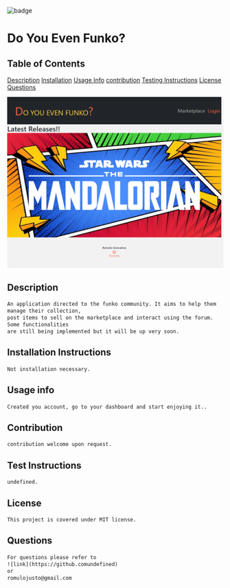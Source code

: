 ![badge](https://img.shields.io/static/v1?label=license&message=MIT&color=<green>)

# Do You Even Funko?


    
    

## Table of Contents
    
[Description](#description)
[Installation](#installation-instructions)
[Usage Info](#usage-info)
[contribution](#contribution)
[Testing Instructions](#test-instructions)
[License](#license)
[Questions](#questions)
    
![Screenshot](./client/public/website.png)
## Description
    An application directed to the funko community. It aims to help them manage their collection,
    post items to sell on the marketplace and interact using the forum. Some functionalities 
    are still being implemented but it will be up very soon.

## Installation Instructions
    Not installation necessary.

## Usage info
    Created you account, go to your dashboard and start enjoying it..

## Contribution
    contribution welcome upon request.

## Test Instructions
    undefined.    

## License
    This project is covered under MIT license.

## Questions
    For questions please refer to 
    ![link](https://github.comundefined)  
    or
    romulojusto@gmail.com
    

